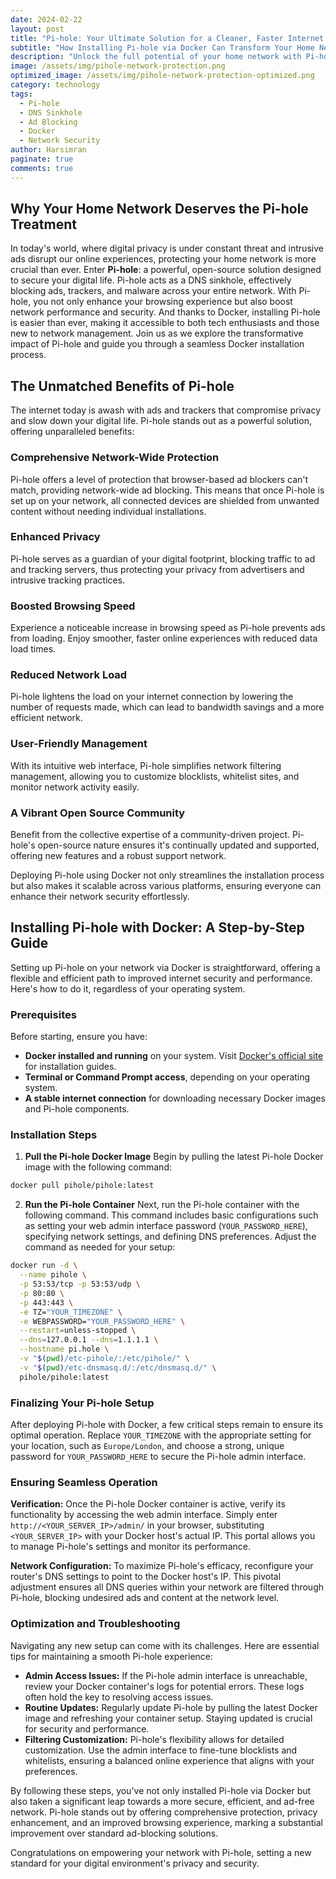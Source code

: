 ```yaml
---
date: 2024-02-22
layout: post
title: "Pi-hole: Your Ultimate Solution for a Cleaner, Faster Internet Experience"
subtitle: "How Installing Pi-hole via Docker Can Transform Your Home Network"
description: "Unlock the full potential of your home network with Pi-hole, the open-source software that blocks ads, trackers, and malware domains on all your devices. This guide walks you through the simple steps of installing Pi-hole using Docker, ensuring a secure, ad-free internet experience without the hassle."
image: /assets/img/pihole-network-protection.png
optimized_image: /assets/img/pihole-network-protection-optimized.png
category: technology
tags:
  - Pi-hole
  - DNS Sinkhole
  - Ad Blocking
  - Docker
  - Network Security
author: Harsimran
paginate: true
comments: true
---
```


## Why Your Home Network Deserves the Pi-hole Treatment

In today's world, where digital privacy is under constant threat and intrusive ads disrupt our online experiences, protecting your home network is more crucial than ever. Enter **Pi-hole**: a powerful, open-source solution designed to secure your digital life. Pi-hole acts as a DNS sinkhole, effectively blocking ads, trackers, and malware across your entire network. With Pi-hole, you not only enhance your browsing experience but also boost network performance and security. And thanks to Docker, installing Pi-hole is easier than ever, making it accessible to both tech enthusiasts and those new to network management. Join us as we explore the transformative impact of Pi-hole and guide you through a seamless Docker installation process.

## **The Unmatched Benefits of Pi-hole**

The internet today is awash with ads and trackers that compromise privacy and slow down your digital life. Pi-hole stands out as a powerful solution, offering unparalleled benefits:

### **Comprehensive Network-Wide Protection**
Pi-hole offers a level of protection that browser-based ad blockers can't match, providing network-wide ad blocking. This means that once Pi-hole is set up on your network, all connected devices are shielded from unwanted content without needing individual installations.

### **Enhanced Privacy**
Pi-hole serves as a guardian of your digital footprint, blocking traffic to ad and tracking servers, thus protecting your privacy from advertisers and intrusive tracking practices.

### **Boosted Browsing Speed**
Experience a noticeable increase in browsing speed as Pi-hole prevents ads from loading. Enjoy smoother, faster online experiences with reduced data load times.

### **Reduced Network Load**
Pi-hole lightens the load on your internet connection by lowering the number of requests made, which can lead to bandwidth savings and a more efficient network.

### **User-Friendly Management**
With its intuitive web interface, Pi-hole simplifies network filtering management, allowing you to customize blocklists, whitelist sites, and monitor network activity easily.

### **A Vibrant Open Source Community**
Benefit from the collective expertise of a community-driven project. Pi-hole's open-source nature ensures it's continually updated and supported, offering new features and a robust support network.

Deploying Pi-hole using Docker not only streamlines the installation process but also makes it scalable across various platforms, ensuring everyone can enhance their network security effortlessly.

## **Installing Pi-hole with Docker: A Step-by-Step Guide**

Setting up Pi-hole on your network via Docker is straightforward, offering a flexible and efficient path to improved internet security and performance. Here's how to do it, regardless of your operating system.

### **Prerequisites**

Before starting, ensure you have:
- **Docker installed and running** on your system. Visit [Docker's official site](https://www.docker.com/get-started) for installation guides.
- **Terminal or Command Prompt access**, depending on your operating system.
- **A stable internet connection** for downloading necessary Docker images and Pi-hole components.

### **Installation Steps**

1. **Pull the Pi-hole Docker Image**
   Begin by pulling the latest Pi-hole Docker image with the following command:

```bash
docker pull pihole/pihole:latest
```

2. **Run the Pi-hole Container**
Next, run the Pi-hole container with the following command. This command includes basic configurations such as setting your web admin interface password (`YOUR_PASSWORD_HERE`), specifying network settings, and defining DNS preferences. Adjust the command as needed for your setup:

```bash
docker run -d \
  --name pihole \
  -p 53:53/tcp -p 53:53/udp \
  -p 80:80 \
  -p 443:443 \
  -e TZ="YOUR_TIMEZONE" \
  -e WEBPASSWORD="YOUR_PASSWORD_HERE" \
  --restart=unless-stopped \
  --dns=127.0.0.1 --dns=1.1.1.1 \
  --hostname pi.hole \
  -v "$(pwd)/etc-pihole/:/etc/pihole/" \
  -v "$(pwd)/etc-dnsmasq.d/:/etc/dnsmasq.d/" \
  pihole/pihole:latest
```
### **Finalizing Your Pi-hole Setup**

After deploying Pi-hole with Docker, a few critical steps remain to ensure its optimal operation. Replace `YOUR_TIMEZONE` with the appropriate setting for your location, such as `Europe/London`, and choose a strong, unique password for `YOUR_PASSWORD_HERE` to secure the Pi-hole admin interface.

### **Ensuring Seamless Operation**

**Verification:** Once the Pi-hole Docker container is active, verify its functionality by accessing the web admin interface. Simply enter `http://<YOUR_SERVER_IP>/admin/` in your browser, substituting `<YOUR_SERVER_IP>` with your Docker host's actual IP. This portal allows you to manage Pi-hole's settings and monitor its performance.

**Network Configuration:** To maximize Pi-hole's efficacy, reconfigure your router's DNS settings to point to the Docker host's IP. This pivotal adjustment ensures all DNS queries within your network are filtered through Pi-hole, blocking undesired ads and content at the network level.

### **Optimization and Troubleshooting**

Navigating any new setup can come with its challenges. Here are essential tips for maintaining a smooth Pi-hole experience:

- **Admin Access Issues:** If the Pi-hole admin interface is unreachable, review your Docker container's logs for potential errors. These logs often hold the key to resolving access issues.
- **Routine Updates:** Regularly update Pi-hole by pulling the latest Docker image and refreshing your container setup. Staying updated is crucial for security and performance.
- **Filtering Customization:** Pi-hole's flexibility allows for detailed customization. Use the admin interface to fine-tune blocklists and whitelists, ensuring a balanced online experience that aligns with your preferences.

By following these steps, you've not only installed Pi-hole via Docker but also taken a significant leap towards a more secure, efficient, and ad-free network. Pi-hole stands out by offering comprehensive protection, privacy enhancement, and an improved browsing experience, marking a substantial improvement over standard ad-blocking solutions.

Congratulations on empowering your network with Pi-hole, setting a new standard for your digital environment's privacy and security.


